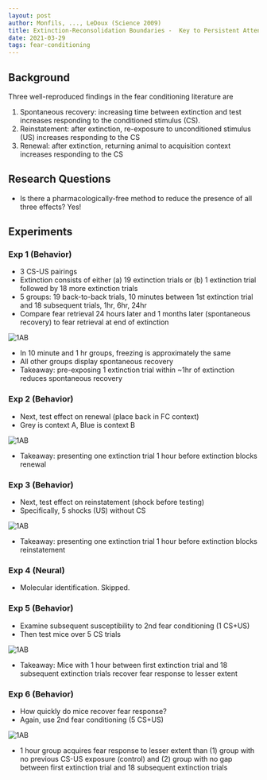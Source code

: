 ```yaml
---
layout: post
author: Monfils, ..., LeDoux (Science 2009)
title: Extinction-Reconsolidation Boundaries -  Key to Persistent Attenuation of Fear Memories
date: 2021-03-29
tags: fear-conditioning 
---
```


## Background

Three well-reproduced findings in the fear conditioning literature are

1. Spontaneous recovery: increasing time between extinction and test increases responding
   to the conditioned stimulus (CS).
2. Reinstatement: after extinction, re-exposure to unconditioned stimulus (US) increases
   responding to the CS
3. Renewal: after extinction, returning animal to acquisition context increases responding to 
   the CS

## Research Questions

- Is there a pharmacologically-free method to reduce the presence of all three effects?
    Yes!

## Experiments

### Exp 1 (Behavior)

- 3 CS-US pairings
- Extinction consists of either (a) 19 extinction trials or (b) 1 extinction trial followed
by 18 more extinction trials
- 5 groups: 19 back-to-back trials, 10 minutes between 1st extinction trial and
  18 subsequent trials, 1hr, 6hr, 24hr
- Compare fear retrieval 24 hours later and 1 months later (spontaneous recovery) to
 fear retrieval at end of extinction

![1AB](mofils_science_2009_fear_recovery/1AB.png)

- In 10 minute and 1 hr groups, freezing is approximately the same 
- All other groups display spontaneous recovery
- Takeaway: pre-exposing 1 extinction trial within ~1hr of extinction reduces spontaneous recovery

### Exp 2 (Behavior)

- Next, test effect on renewal (place back in FC context)
- Grey is context A, Blue is context B

![1AB](mofils_science_2009_fear_recovery/2AB.png)

- Takeaway: presenting one extinction trial 1 hour before extinction blocks renewal

### Exp 3 (Behavior)

- Next, test effect on reinstatement (shock before testing)
- Specifically, 5 shocks (US) without CS

![1AB](mofils_science_2009_fear_recovery/3AB.png)

- Takeaway: presenting one extinction trial 1 hour before extinction blocks reinstatement

### Exp 4 (Neural)

- Molecular identification. Skipped.

### Exp 5 (Behavior)

- Examine subsequent susceptibility to 2nd fear conditioning (1 CS+US)
- Then test mice over 5 CS trials

![1AB](mofils_science_2009_fear_recovery/5AB.png)

- Takeaway: Mice with 1 hour between first extinction trial and 18 subsequent extinction trials
  recover fear response to lesser extent

### Exp 6 (Behavior)

- How quickly do mice recover fear response?
- Again, use 2nd fear conditioning (5 CS+US)

![1AB](mofils_science_2009_fear_recovery/6AB.png)

- 1 hour group acquires fear response to lesser extent than (1) group with no previous CS-US
  exposure (control) and (2) group with no gap between first extinction trial and 18 subsequent
  extinction trials